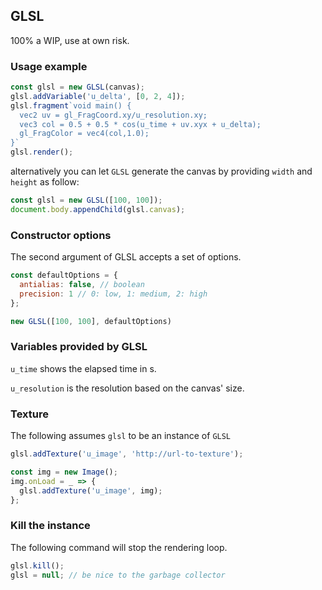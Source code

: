 ## GLSL

100% a WIP, use at own risk.

### Usage example

```javascript
const glsl = new GLSL(canvas);
glsl.addVariable('u_delta', [0, 2, 4]);
glsl.fragment`void main() {
  vec2 uv = gl_FragCoord.xy/u_resolution.xy;
  vec3 col = 0.5 + 0.5 * cos(u_time + uv.xyx + u_delta);
  gl_FragColor = vec4(col,1.0);
}`
glsl.render();
```

alternatively you can let `GLSL` generate the canvas by providing `width` and `height` as follow:
```javascript
const glsl = new GLSL([100, 100]);
document.body.appendChild(glsl.canvas);
```

### Constructor options
The second argument of GLSL accepts a set of options.

```javascript
const defaultOptions = {
  antialias: false, // boolean
  precision: 1 // 0: low, 1: medium, 2: high
};

new GLSL([100, 100], defaultOptions)
```

### Variables provided by GLSL

`u_time` shows the elapsed time in s.

`u_resolution` is the resolution based on the canvas' size.

### Texture

The following assumes `glsl` to be an instance of `GLSL`
```javascript
glsl.addTexture('u_image', 'http://url-to-texture');
```
```javascript
const img = new Image();
img.onLoad = _ => {
  glsl.addTexture('u_image', img);
};
```

### Kill the instance
The following command will stop the rendering loop. 
```javascript
glsl.kill();
glsl = null; // be nice to the garbage collector
```
